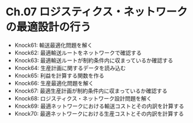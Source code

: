 # Ch.07 ロジスティクス・ネットワークの最適設計の行う

- Knock61: 輸送最適化問題を解く
- Knock62: 最適輸送ルートをネットワークで確認する
- Knock63: 最適輸送ルートが制約条件内に収まっているか確認する
- Knock64: 生産計画に関するデータを読み込む
- Knock65: 利益を計算する関数を作る
- Knock66: 生産最適化問題を解く
- Knock67: 最適生産計画が制約条件内に収まっているか確認する
- Knock68: ロジスティクス・ネットワーク設計問題を解く
- Knock69: 最適ネットワークにおける輸送コストとその内訳を計算する
- Knock70: 最適ネットワークにおける生産コストとその内訳を計算する
